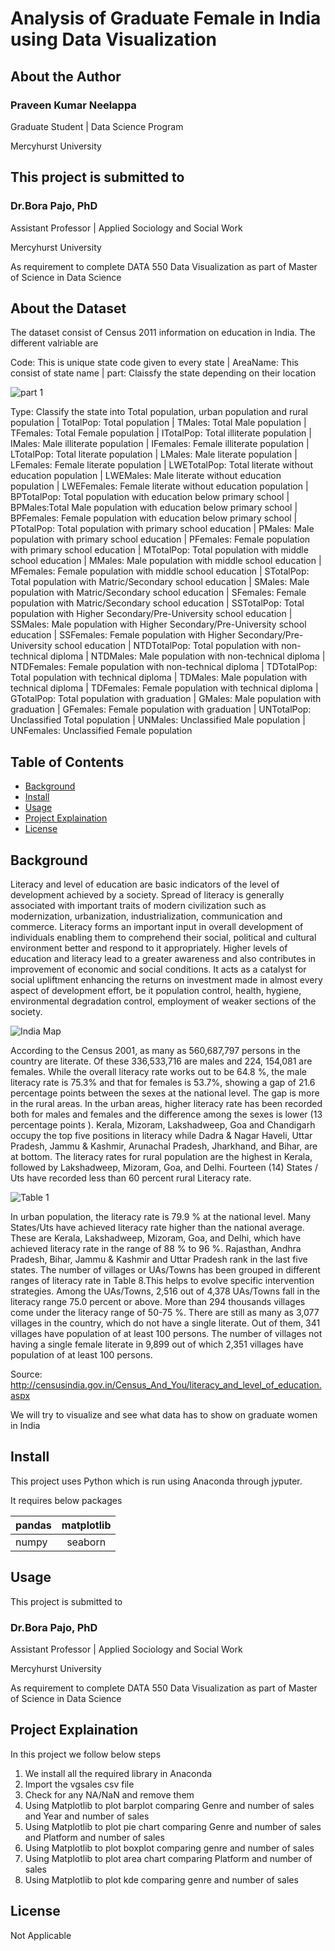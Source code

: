 # Analysis of Graduate Female in India using Data Visualization

## About the Author

### Praveen Kumar Neelappa

Graduate Student | Data Science Program

Mercyhurst University

## This project is submitted to

### Dr.Bora Pajo, PhD

Assistant Professor | Applied Sociology and Social Work

Mercyhurst University

As requirement to complete 
DATA 550 Data Visualization
as part of Master of Science in Data Science

## About the Dataset

The dataset consist of Census 2011 information on education in India. The different valriable are

Code: This is unique state code given to every state | AreaName: This consist of state name | part: Claissfy the state depending on their location

![part 1](/part.PNG)   

Type: Classify the state into Total population, urban population and rural population | TotalPop: Total population | TMales: Total Male population | TFemales: Total Female population | ITotalPop: Total illiterate population | IMales: Male illiterate population | IFemales: Female illiterate population | LTotalPop: Total literate population | LMales: Male literate population | LFemales: Female literate population | LWETotalPop: Total literate without education population | LWEMales: Male literate without education population | LWEFemales: Female literate without education population | BPTotalPop: Total population with education below primary school | BPMales:Total Male population with education below primary school | BPFemales: Female population with education below primary school | PTotalPop: Total population with primary school education | PMales: Male population with primary school education | PFemales: Female population with primary school education | MTotalPop: Total population with middle school education | MMales: Male population with middle school education | MFemales: Female population with middle school education | STotalPop: Total population with Matric/Secondary school education | SMales: Male population with Matric/Secondary school education | SFemales: Female population with Matric/Secondary school education | SSTotalPop: Total population with Higher Secondary/Pre-University school education | SSMales: Male population with Higher Secondary/Pre-University school education | SSFemales: Female population with Higher Secondary/Pre-University school education | NTDTotalPop: Total population with non-technical diploma | NTDMales: Male population with non-technical diploma | NTDFemales: Female population with non-technical diploma | TDTotalPop: Total population with technical diploma | TDMales: Male population with technical diploma | TDFemales: Female population with technical diploma | GTotalPop: Total population with graduation | GMales: Male population with graduation | GFemales: Female population with graduation | UNTotalPop: Unclassified Total population | UNMales: Unclassified Male population | UNFemales: Unclassified Female population

## Table of Contents

- [Background](#background)
- [Install](#install)
- [Usage](#usage)
- [Project Explaination](#Project-explaination)
- [License](#license)

## Background

Literacy and level of education are basic indicators of the level of development achieved by a society. Spread of literacy is generally associated with important traits of modern civilization such as modernization, urbanization, industrialization, communication and commerce. Literacy forms an important input in overall development of individuals enabling them to comprehend their social, political and cultural environment better and respond to it appropriately. Higher levels of education and literacy lead to a greater awareness and also contributes in improvement of economic and social conditions. It acts as a catalyst for social upliftment enhancing the returns on investment made in almost every aspect of development effort, be it population control, health, hygiene, environmental degradation control, employment of weaker sections of the society.

![India Map](/india.PNG)   

According to the Census 2001, as many as 560,687,797 persons in the country are literate. Of these 336,533,716 are males and 224, 154,081 are females. While the overall literacy rate works out to be 64.8 %, the male literacy rate is 75.3% and that for females is 53.7%, showing a gap of 21.6 percentage points between the sexes at the national level. The gap is more in the rural areas. In the urban areas, higher literacy rate has been recorded both for males and females and the difference among the sexes is lower (13 percentage points ). Kerala, Mizoram, Lakshadweep, Goa and Chandigarh occupy the top five positions in literacy while Dadra & Nagar Haveli, Uttar Pradesh, Jammu & Kashmir, Arunachal Pradesh, Jharkhand, and Bihar, are at bottom.
The literacy rates for rural population are the highest in Kerala, followed by Lakshadweep, Mizoram, Goa, and Delhi. Fourteen (14) States / Uts have recorded less than 60 percent rural Literacy rate.

![Table 1](/table1.PNG)   

In urban population, the literacy rate is 79.9 % at the national level. Many States/Uts have achieved literacy rate higher than the national average. These are Kerala, Lakshadweep, Mizoram, Goa, and Delhi, which have achieved literacy rate in the range of 88 % to 96 %. Rajasthan, Andhra Pradesh, Bihar, Jammu & Kashmir and Uttar Pradesh rank in the last five states.
The number of villages or UAs/Towns has been grouped in different ranges of literacy rate in Table 8.This helps to evolve specific intervention strategies. Among the UAs/Towns, 2,516 out of 4,378 UAs/Towns fall in the literacy range 75.0 percent or above. More than 294 thousands villages come under the literacy range of 50-75 %. There are still as many as 3,077 villages in the country, which do not have a single literate. Out of them, 341 villages have population of at least 100 persons. The number of villages not having a single female literate in 9,899 out of which 2,351 villages have population of at least 100 persons.

Source: http://censusindia.gov.in/Census_And_You/literacy_and_level_of_education.aspx

We will try to visualize and see what data has to show on graduate women in India

## Install

This project uses Python which is run using Anaconda through jyputer.

It requires below packages

| pandas      | matplotlib     | 
| ------------- |:-------------:| 
| numpy        | seaborn  | 

## Usage

This project is submitted to

### Dr.Bora Pajo, PhD

Assistant Professor | Applied Sociology and Social Work

Mercyhurst University

As requirement to complete 
DATA 550 Data Visualization
as part of Master of Science in Data Science


## Project Explaination

In this project we follow below steps

1. We install all the required library in Anaconda
2. Import the vgsales csv file
3. Check for any NA/NaN and remove them
4. Using Matplotlib to plot barplot comparing Genre and number of sales and Year and number of sales
5. Using Matplotlib to plot pie chart comparing Genre and number of sales and Platform and number of sales
6. Using Matplotlib to plot boxplot comparing genre and number of sales
7. Using Matplotlib to plot area chart comparing Platform and number of sales
8. Using Matplotlib to plot kde comparing genre and number of sales

                                     
## License
Not Applicable
